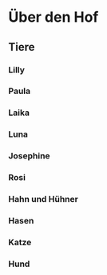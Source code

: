 # Über den Hof

## Tiere

### Lilly

### Paula

### Laika

### Luna

### Josephine

### Rosi

### Hahn und Hühner

### Hasen

### Katze

### Hund
